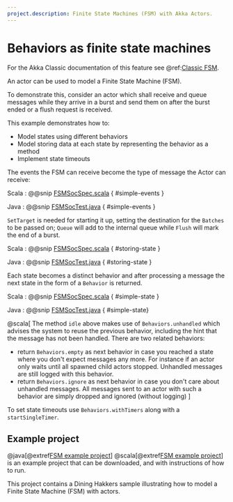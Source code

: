 ```yaml
---
project.description: Finite State Machines (FSM) with Akka Actors.
---
```

# Behaviors as finite state machines

For the Akka Classic documentation of this feature see @ref:[Classic FSM](../fsm.md).

An actor can be used to model a Finite State Machine (FSM).

To demonstrate this, consider an actor which shall receive and queue messages while they arrive in a burst and
send them on after the burst ended or a flush request is received.

This example demonstrates how to:

* Model states using different behaviors
* Model storing data at each state by representing the behavior as a method 
* Implement state timeouts 

The events the FSM can receive become the type of message the Actor can receive:

Scala
:  @@snip [FSMSocSpec.scala](/akka-actor-typed-tests/src/test/scala/docs/akka/typed/FSMDocSpec.scala) { #simple-events }

Java
:  @@snip [FSMSocTest.java](/akka-actor-typed-tests/src/test/java/jdocs/akka/typed/FSMDocTest.java) { #simple-events }

`SetTarget` is needed for starting it up, setting the destination for the
`Batches` to be passed on; `Queue` will add to the internal queue while
`Flush` will mark the end of a burst.

Scala
:  @@snip [FSMSocSpec.scala](/akka-actor-typed-tests/src/test/scala/docs/akka/typed/FSMDocSpec.scala) { #storing-state }

Java
:  @@snip [FSMSocTest.java](/akka-actor-typed-tests/src/test/java/jdocs/akka/typed/FSMDocTest.java) { #storing-state }

Each state becomes a distinct behavior and after processing a message the next state in the form of a `Behavior`
is returned.

Scala
:  @@snip [FSMSocSpec.scala](/akka-actor-typed-tests/src/test/scala/docs/akka/typed/FSMDocSpec.scala) { #simple-state }

Java
:  @@snip [FSMSocTest.java](/akka-actor-typed-tests/src/test/java/jdocs/akka/typed/FSMDocTest.java) { #simple-state}

@scala[
The method `idle` above makes use of `Behaviors.unhandled` which advises the system to reuse the previous behavior, 
including the hint that the message has not been handled.
There are two related behaviors:

- return `Behaviors.empty` as next behavior in case you reached a state where you don't expect messages any more. 
  For instance if an actor only waits until all spawned child actors stopped. 
  Unhandled messages are still logged with this behavior.
- return `Behaviors.ignore` as next behavior in case you don't care about unhandled messages. 
  All messages sent to an actor with such a behavior are simply dropped and ignored (without logging)
]

To set state timeouts use `Behaviors.withTimers` along with a `startSingleTimer`.

## Example project

@java[@extref[FSM example project](samples:akka-samples-fsm-java)]
@scala[@extref[FSM example project](samples:akka-samples-fsm-scala)]
is an example project that can be downloaded, and with instructions of how to run.

This project contains a Dining Hakkers sample illustrating how to model a Finite State Machine (FSM) with actors.
